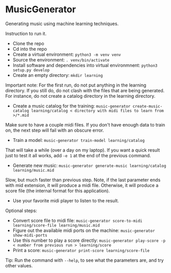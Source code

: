 # MusicGenerator
Generating music using machine learning techniques.

Instruction to run it.
* Clone the repo
* Cd into the repo
* Create a virtual environment: `python3 -m venv venv`
* Source the environment: `. venv/bin/activate`
* Install software and dependencies into virtual environmnent: `python3 setup.py develop`
* Create an empty directory: `mkdir learning`

Important note: For the first run, do not put anything in the learning directory. If you still do, do not clash with the files that are being generated. For instance, do not create a catalog directory in the learning directory.

* Create a music catalog for the training: `music-generator create-music-catalog learning/catalog < directory with midi files to learn from >/*.mid`

Make sure to have a couple midi files. If you don't have enough data to train on, the next step will fail with an obscure error.

* Train a model: `music-generator train-model learning/catalog`

That will take a while (over a day on my laptop). If you want a quick result just to test it all works, add `-e 1` at the end of the previous command.

* Generate new music: `music-generator generate-music learning/catalog learning/music.mid`

Slow, but much faster than previous step. Note, if the last parameter ends with mid extension, it will produce a midi file. Otherwise, it will produce a score file (the internal format for this application).

* Use your favorite midi player to listen to the result.

Optional steps:
* Convert score file to midi file: `music-generator score-to-midi learning/score-file learning/music.mid`
* Figure out the available midi ports on the machine: `music-generator show-midi-ports`
* Use this number to play a score directly: `music-generator play-score -p < number from previous run > learning/score`
* Print a score: `music-generator print-score learning/score-file`

Tip: Run the command with `--help`, to see what the parameters are, and try other values.
